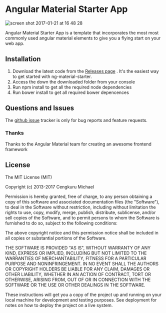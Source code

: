 # Angular Material Starter App

![screen shot 2017-01-21 at 16 48 28](https://cloud.githubusercontent.com/assets/6287650/22175053/816280de-dffe-11e6-8512-7f107228f26f.png)

Angular Material Starter App is a template that incorporates the most most commonly
used angular material elements to give you a flying start on your web app.

## Installation
1. Download the latest code from the [Releases page](https://github.com/cengkuru/ng-material-starter) . It's the easiest way to get started with ng-material-starter.
2. Access the down the downloaded folder from your console
3. Run npm install to get all the required node dependencies
4. Run bower install to get all required bower depencences


## Questions and Issues
The [github issue](https://github.com/cengkuru/ng-material-starter/issues) tracker is only for bug reports and feature requests.

### Thanks
Thanks to the Angular Material team for creating an awesome frontend framework 

## License
The MIT License (MIT)

Copyright (c) 2013-2017 Cengkuru Michael

Permission is hereby granted, free of charge, to any person obtaining a copy of this software and associated documentation files (the "Software"), to deal in the Software without restriction, including without limitation the rights to use, copy, modify, merge, publish, distribute, sublicense, and/or sell copies of the Software, and to permit persons to whom the Software is furnished to do so, subject to the following conditions:

The above copyright notice and this permission notice shall be included in all copies or substantial portions of the Software.

THE SOFTWARE IS PROVIDED "AS IS", WITHOUT WARRANTY OF ANY KIND, EXPRESS OR IMPLIED, INCLUDING BUT NOT LIMITED TO THE WARRANTIES OF MERCHANTABILITY, FITNESS FOR A PARTICULAR PURPOSE AND NONINFRINGEMENT. IN NO EVENT SHALL THE AUTHORS OR COPYRIGHT HOLDERS BE LIABLE FOR ANY CLAIM, DAMAGES OR OTHER LIABILITY, WHETHER IN AN ACTION OF CONTRACT, TORT OR OTHERWISE, ARISING FROM, OUT OF OR IN CONNECTION WITH THE SOFTWARE OR THE USE OR OTHER DEALINGS IN THE SOFTWARE.

These instructions will get you a copy of the project up and running on your local machine for development and testing purposes. See deployment for notes on how to deploy the project on a live system.
